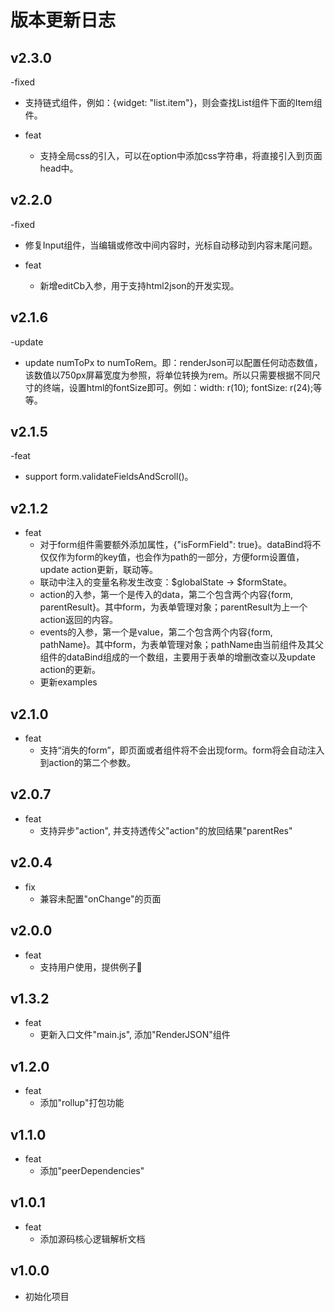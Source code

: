 # 版本更新日志

## v2.3.0

-fixed
  - 支持链式组件，例如：{widget: "list.item"}，则会查找List组件下面的Item组件。

- feat
  - 支持全局css的引入，可以在option中添加css字符串，将直接引入到页面head中。

## v2.2.0

-fixed
  - 修复Input组件，当编辑或修改中间内容时，光标自动移动到内容末尾问题。

- feat
  - 新增editCb入参，用于支持html2json的开发实现。

## v2.1.6

-update
  - update numToPx to numToRem。即：renderJson可以配置任何动态数值，该数值以750px屏幕宽度为参照，将单位转换为rem。所以只需要根据不同尺寸的终端，设置html的fontSize即可。例如：width: r(10); fontSize: r(24);等等。

## v2.1.5

-feat
  - support form.validateFieldsAndScroll()。

## v2.1.2

- feat
  - 对于form组件需要额外添加属性，{"isFormField": true}。dataBind将不仅仅作为form的key值，也会作为path的一部分，方便form设置值，update action更新，联动等。
  - 联动中注入的变量名称发生改变：$globalState -> $formState。
  - action的入参，第一个是传入的data，第二个包含两个内容{form, parentResult}。其中form，为表单管理对象；parentResult为上一个action返回的内容。
  - events的入参，第一个是value，第二个包含两个内容{form, pathName}。其中form，为表单管理对象；pathName由当前组件及其父组件的dataBind组成的一个数组，主要用于表单的增删改查以及update action的更新。
  - 更新examples

## v2.1.0

- feat
  - 支持“消失的form”，即页面或者组件将不会出现form。form将会自动注入到action的第二个参数。

## v2.0.7

- feat
  - 支持异步"action", 并支持透传父"action"的放回结果"parentRes"

## v2.0.4

- fix
  - 兼容未配置"onChange"的页面

## v2.0.0

- feat
  - 支持用户使用，提供例子🌰

## v1.3.2

- feat
  - 更新入口文件"main.js", 添加"RenderJSON"组件

## v1.2.0

- feat
  - 添加"rollup"打包功能

## v1.1.0

- feat
  - 添加"peerDependencies"

## v1.0.1

- feat
  - 添加源码核心逻辑解析文档

## v1.0.0

- 初始化项目
